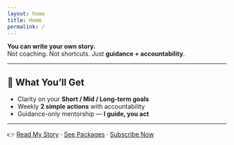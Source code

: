```yaml
---
layout: home
title: Home
permalink: /
---
```


**You can write your own story.**  
Not coaching. Not shortcuts. Just **guidance + accountability**.  

---

## 🚀 What You’ll Get
- Clarity on your **Short / Mid / Long-term goals**  
- Weekly **2 simple actions** with accountability  
- Guidance-only mentorship — **I guide, you act**  

---

👉 [Read My Story](/about/) · [See Packages](/packages/) · [Subscribe Now](/subscribe/)
